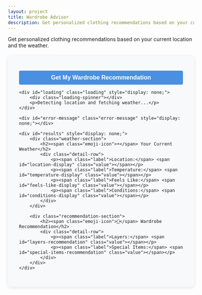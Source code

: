 ```yaml
---
layout: project
title: Wardrobe Advisor
description: Get personalized clothing recommendations based on your current location and the weather.
---
```


Get personalized clothing recommendations based on your current location and the weather.

<div class="container">
    <button id="get-recommendation-btn">Get My Wardrobe Recommendation</button>

    <div id="loading" class="loading" style="display: none;">
        <div class="loading-spinner"></div>
        <p>Detecting location and fetching weather...</p>
    </div>

    <div id="error-message" class="error-message" style="display: none;"></div>

    <div id="results" style="display: none;">
        <div class="weather-section">
            <h2><span class="emoji-icon">☀️</span> Your Current Weather</h2>
            <div class="detail-row">
                <p><span class="label">Location:</span> <span id="location-display" class="value"></span></p>
                <p><span class="label">Temperature:</span> <span id="temperature-display" class="value"></span></p>
                <p><span class="label">Feels Like:</span> <span id="feels-like-display" class="value"></span></p>
                <p><span class="label">Conditions:</span> <span id="conditions-display" class="value"></span></p>
            </div>
        </div>

        <div class="recommendation-section">
            <h2><span class="emoji-icon">👕</span> Wardrobe Recommendation</h2>
            <div class="detail-row">
                <p><span class="label">Layers:</span> <span id="layers-recommendation" class="value"></span></p>
                <p><span class="label">Special Items:</span> <span id="special-items-recommendation" class="value"></span></p>
            </div>
        </div>
    </div>

</div>

<style>
  /* Existing container and form styles from previous example */
  .container {
    max-width: 800px;
    margin: 20px auto;
    background-color: #f8f9fa; /* Lighter background for the main form container */
    border-radius: 8px;
    box-shadow: 0 2px 10px rgba(0, 0, 0, 0.1); /* Subtle shadow */
    padding: 30px; /* More padding */
  }

  .form-group {
    margin-bottom: 20px; /* Spacing between input groups */
  }

  label {
    display: block;
    margin-bottom: 8px;
    font-weight: 600; /* Bolder label */
  }

  button { /* Applied to #get-review-btn */
    background-color: #4a90e2; /* From #submit-btn */
    color: white;
    border: none;
    border-radius: 4px; /* From #submit-btn */
    padding: 10px 16px; /* From #submit-btn */
    font-size: 16px; /* From #submit-btn */
    cursor: pointer;
    transition: background-color 0.2s;
    width: 100%; /* Make button full width */
    font-weight: 600;
    margin-top: 10px; /* Add some space above the button */
  }

  button:hover {
    background-color: #3a7bc8; /* From #submit-btn:hover */
  }

  button:disabled {
    background-color: #cccccc;
    cursor: not-allowed;
  }

  .loading, .error-message { /* Combined styles for loading and error */
    text-align: center;
    font-size: 18px;
    padding: 20px;
    margin-top: 20px;
    border-radius: 8px;
  }

  .error-message {
    background-color: #f8d7da; /* Light red background */
    color: #721c24; /* Dark red text */
    border: 1px solid #f5c6cb; /* Red border */
  }

  .loading-spinner { /* Added loading spinner styles */
    border: 4px solid rgba(0, 0, 0, 0.1);
    width: 36px;
    height: 36px;
    border-radius: 50%;
    border-left-color: #4a90e2; /* Matching primary color */
    animation: spin 1s linear infinite;
    margin: 0 auto 10px; /* Center and space below */
  }
  @keyframes spin {
    0% { transform: rotate(0deg); }
    100% { transform: rotate(360deg); }
  }

  .info-text {
    font-size: 0.9em;
    margin-top: 5px; /* Adjust spacing */
    margin-bottom: 10px; /* Adjust spacing */
    text-align: left; /* Changed from right to left for better flow below input */
  }

  body > .container {
      margin-top: 20px;
      margin-bottom: 20px;
  }

  /* --- NEW STYLES FOR PRETTIER OUTPUT --- */
  #results {
      margin-top: 30px;
  }

  .weather-section, .recommendation-section {
      background-color: #fff;
      border: 1px solid #e0e0e0;
      border-radius: 8px; /* Slightly more rounded */
      box-shadow: 0 2px 8px rgba(0, 0, 0, 0.05); /* Lighter shadow */
      padding: 20px 25px; /* More padding */
      margin-bottom: 25px; /* Space between sections */
  }
  .recommendation-section {
      margin-bottom: 0; /* No margin after the last section */
  }

  .emoji-icon {
      font-size: 1.3em; /* Larger emoji for heading */
      margin-right: 12px; /* More space */
  }

  .detail-row p {
      margin-bottom: 12px; /* More spacing between lines of data */
      font-size: 1.1em; /* Slightly larger text */
      display: flex; /* Use flex to align label and value */
      align-items: baseline; /* Align text baselines */
  }
  .detail-row p:last-child {
      margin-bottom: 0; /* No margin after the last line in a row */
  }

  .label {
      margin-right: 8px; /* Space between label and value */
      flex-shrink: 0; /* Prevent label from shrinking */
  }

  .value {
      word-break: break-word; /* Ensure long values wrap */
  }

  .special-item-umbrella::before { content: '☔ '; }
  .special-item-raincoat::before { content: '🧥 '; }
  .special-item-snow-boots::before { content: '👢 '; }
  .special-item-hat::before { content: '🧢 '; } /* You can choose 👒 or 🎩 */
  .special-item-gloves::before { content: '🧤 '; }
  .special-item-scarf::before { content: '🧣 '; }
  .special-item-sunscreen::before { content: '🧴 '; }
  .special-item-sunglasses::before { content: '🕶️ '; }
  .special-item-windbreaker::before { content: '🌬️ '; }
  .special-item-winter-coat::before { content: '🧥 '; } /* Generic coat emoji */
  .special-item-none::before { content: ''; } /* No emoji for 'None' */

</style>

<script>
    document.addEventListener('DOMContentLoaded', () => {
        const getRecommendationBtn = document.getElementById('get-recommendation-btn');
        const loadingDiv = document.getElementById('loading');
        const errorMessageDiv = document.getElementById('error-message');
        const resultsDiv = document.getElementById('results');

        const locationDisplay = document.getElementById('location-display');
        const temperatureDisplay = document.getElementById('temperature-display');
        const feelsLikeDisplay = document.getElementById('feels-like-display');
        const conditionsDisplay = document.getElementById('conditions-display');
        const layersRecommendation = document.getElementById('layers-recommendation');
        const specialItemsRecommendation = document.getElementById('special-items-recommendation');

        // Function to attempt to get user's location with fallbacks for accuracy
        async function getUserLocation() {
            return new Promise((resolve, reject) => {
                const optionsHighAccuracy = { enableHighAccuracy: true, timeout: 10000, maximumAge: 0 };
                const optionsLowAccuracy = { enableHighAccuracy: false, timeout: 15000, maximumAge: 60000 }; // Accept cached up to 1 min

                navigator.geolocation.getCurrentPosition(
                    resolve,
                    (error) => {
                        // If high accuracy failed due to timeout or position unavailable, try low accuracy
                        if ((error.code === error.TIMEOUT || error.code === error.POSITION_UNAVAILABLE) && optionsHighAccuracy.enableHighAccuracy) {
                            console.warn("High accuracy timed out or unavailable, trying low accuracy...");
                            navigator.geolocation.getCurrentPosition(resolve, reject, optionsLowAccuracy);
                        } else {
                            reject(error); // Reject for other errors or if low accuracy also fails
                        }
                    },
                    optionsHighAccuracy
                );
            });
        }

        getRecommendationBtn.addEventListener('click', async () => {
            // Clear previous states
            errorMessageDiv.style.display = 'none';
            resultsDiv.style.display = 'none';
            loadingDiv.style.display = 'block';
            getRecommendationBtn.disabled = true;
            getRecommendationBtn.textContent = 'Getting Recommendation...';

            try {
                // 1. Get User Location (using the improved function)
                const position = await getUserLocation();
                const { latitude, longitude } = position.coords;

                // 2. Get Weather Data from Open-Meteo (no API key needed!)
                const weatherUrl = `https://api.open-meteo.com/v1/forecast?latitude=${latitude}&longitude=${longitude}&current=temperature_2m,apparent_temperature,precipitation,rain,showers,snowfall,weather_code,wind_speed_10m&temperature_unit=celsius&wind_speed_unit=ms&precipitation_unit=mm&forecast_days=1`;
                
                const weatherResponse = await fetch(weatherUrl);

                if (!weatherResponse.ok) {
                    throw new Error(`Failed to fetch weather data from Open-Meteo: ${weatherResponse.status} ${weatherResponse.statusText}`);
                }
                const weatherData = await weatherResponse.json();

                const tempCelsius = weatherData.current.temperature_2m;
                const feelsLikeCelsius = weatherData.current.apparent_temperature;
                const weatherCode = weatherData.current.weather_code;
                // const precipitationAmount = weatherData.current.precipitation; // Not used directly in current logic
                const windSpeed = weatherData.current.wind_speed_10m; // meters/second

                const displayLat = latitude.toFixed(4);
                const displayLon = longitude.toFixed(4);
                let displayLocation = `📍 Lat: ${displayLat}, Lon: ${displayLon}`;


                // --- Mapping Open-Meteo Weather Codes to Descriptions with Emojis ---
                let conditionsDescription = '';
                let isRaining = false;
                let isSnowing = false;

                switch(weatherCode) {
                    case 0: conditionsDescription = '☀️ Clear sky'; break;
                    case 1: conditionsDescription = '🌤️ Mainly clear'; break;
                    case 2: conditionsDescription = '⛅ Partly cloudy'; break;
                    case 3: conditionsDescription = '☁️ Overcast'; break;
                    case 45: conditionsDescription = '🌫️ Fog'; break;
                    case 48: conditionsDescription = '🌫️ Depositing rime fog'; break;
                    case 51: conditionsDescription = '💧 Drizzle: Light'; isRaining = true; break;
                    case 53: conditionsDescription = '🌧️ Drizzle: Moderate'; isRaining = true; break;
                    case 55: conditionsDescription = '🌧️ Drizzle: Dense intensity'; isRaining = true; break;
                    case 56: conditionsDescription = '🥶💧 Freezing Drizzle: Light'; isRaining = true; break;
                    case 57: conditionsDescription = '🥶🌧️ Freezing Drizzle: Dense intensity'; isRaining = true; break;
                    case 61: conditionsDescription = '☔ Rain: Slight'; isRaining = true; break;
                    case 63: conditionsDescription = '🌧️ Rain: Moderate'; isRaining = true; break;
                    case 65: conditionsDescription = '🌧️ Heavy intensity rain'; isRaining = true; break;
                    case 66: conditionsDescription = '🥶☔ Freezing Rain: Light'; isRaining = true; break;
                    case 67: conditionsDescription = '🥶🌧️ Freezing Rain: Heavy intensity'; isRaining = true; break;
                    case 71: conditionsDescription = '🌨️ Snow fall: Slight'; isSnowing = true; break;
                    case 73: conditionsDescription = '❄️ Snow fall: Moderate'; isSnowing = true; break;
                    case 75: conditionsDescription = '🌨️ Heavy intensity snow'; isSnowing = true; break;
                    case 77: conditionsDescription = '🧊 Snow grains'; isSnowing = true; break;
                    case 80: conditionsDescription = '🌦️ Rain showers: Slight'; isRaining = true; break;
                    case 81: conditionsDescription = '🌧️ Rain showers: Moderate'; isRaining = true; break;
                    case 82: conditionsDescription = '⛈️ Rain showers: Violent'; isRaining = true; break;
                    case 85: conditionsDescription = '🌨️ Snow showers: Slight'; isSnowing = true; break;
                    case 86: conditionsDescription = '❄️ Snow showers: Heavy'; isSnowing = true; break;
                    case 95: conditionsDescription = '⚡ Thunderstorm: Slight or moderate'; break;
                    case 96: conditionsDescription = '⛈️ Thunderstorm with slight hail'; break;
                    case 99: conditionsDescription = '⛈️ Thunderstorm with heavy hail'; break;
                    default: conditionsDescription = '❓ Unknown conditions'; break;
                }
                // --- End Weather Code Mapping ---

                // 3. Clothing Recommendation Logic
                let layers = '';
                let specialItemsArray = []; // Array of objects { text: 'Item Name', class: 'css-class' }

                if (feelsLikeCelsius < -10) {
                    layers = '🥶 Very cold! 4+ layers (thermal base, mid-layer, fleece, heavy winter coat).';
                    specialItemsArray.push({ text: 'Warm hat', class: 'special-item-hat' }, { text: 'Gloves/Mittens', class: 'special-item-gloves' }, { text: 'Scarf', class: 'special-item-scarf' }, { text: 'Winter boots', class: 'special-item-snow-boots' });
                } else if (feelsLikeCelsius >= -10 && feelsLikeCelsius < 0) {
                    layers = '❄️ Cold! 3-4 layers (long-sleeve base, sweater/fleece, warm jacket).';
                    specialItemsArray.push({ text: 'Hat', class: 'special-item-hat' }, { text: 'Gloves', class: 'special-item-gloves' }, { text: 'Scarf', class: 'special-item-scarf' });
                } else if (feelsLikeCelsius >= 0 && feelsLikeCelsius < 10) {
                    layers = '🌬️ Chilly! 2-3 layers (long-sleeve shirt, light sweater or jacket).';
                    specialItemsArray.push({ text: 'Light hat or beanie', class: 'special-item-hat' });
                } else if (feelsLikeCelsius >= 10 && feelsLikeCelsius < 20) {
                    layers = '🍃 Mild! 1-2 layers (t-shirt, light jacket or cardigan).';
                } else if (feelsLikeCelsius >= 20 && feelsLikeCelsius < 25) {
                    layers = '☀️ Warm! 1 layer (t-shirt or light top).';
                    specialItemsArray.push({ text: 'Sunscreen', class: 'special-item-sunscreen' }, { text: 'Sunglasses', class: 'special-item-sunglasses' });
                } else { // >= 25 C
                    layers = '🔥 Hot! Minimal clothing (light t-shirt, shorts/skirt).';
                    specialItemsArray.push({ text: 'Sunscreen', class: 'special-item-sunscreen' }, { text: 'Sunglasses', class: 'special-item-sunglasses' }, { text: 'Hat', class: 'special-item-hat' });
                }

                if (isRaining) {
                    specialItemsArray.push({ text: 'Umbrella', class: 'special-item-umbrella' }, { text: 'Raincoat', class: 'special-item-raincoat' });
                }
                if (isSnowing) {
                    specialItemsArray.push({ text: 'Snow boots', class: 'special-item-snow-boots' }, { text: 'Heavy winter coat', class: 'special-item-winter-coat' }, { text: 'Waterproof gloves', class: 'special-item-gloves' });
                    if (!specialItemsArray.some(item => item.text === 'Warm hat')) specialItemsArray.push({ text: 'Warm hat', class: 'special-item-hat' });
                }
                if (windSpeed > 10) { // Example threshold for strong wind in m/s (~36 km/h or 22 mph)
                    specialItemsArray.push({ text: 'Windbreaker', class: 'special-item-windbreaker' });
                }
                
                // Filter out duplicates based on text content (after adding all possibilities)
                const uniqueSpecialItems = Array.from(new Set(specialItemsArray.map(item => JSON.stringify(item))))
                    .map(item => JSON.parse(item));


                // 4. Display Results
                locationDisplay.textContent = displayLocation;
                temperatureDisplay.textContent = `${tempCelsius.toFixed(1)}°C`;
                feelsLikeDisplay.textContent = `${feelsLikeCelsius.toFixed(1)}°C`;
                conditionsDisplay.textContent = conditionsDescription; 
                layersRecommendation.textContent = layers;

                if (uniqueSpecialItems.length > 0) {
                    // Construct HTML string with spans for each item to apply CSS emojis
                    specialItemsRecommendation.innerHTML = uniqueSpecialItems.map(item => 
                        `<span class="special-item-emoji ${item.class}">${item.text}</span>`
                    ).join(', ');
                } else {
                    specialItemsRecommendation.textContent = 'None';
                }

                resultsDiv.style.display = 'block';

            } catch (error) {
                console.error('Error:', error);
                let userFriendlyError = 'An unexpected error occurred.';
                if (error.code === error.PERMISSION_DENIED) {
                    userFriendlyError = 'Location access denied. Please enable location services in your browser/device settings.';
                } else if (error.code === error.TIMEOUT || error.code === error.POSITION_UNAVAILABLE) {
                    userFriendlyError = 'Could not determine your location within a reasonable time. Please check your internet connection and try again.';
                } else {
                    userFriendlyError = error.message || userFriendlyError;
                }
                showError(userFriendlyError);
            } finally {
                loadingDiv.style.display = 'none';
                getRecommendationBtn.disabled = false;
                getRecommendationBtn.textContent = 'Get My Wardrobe Recommendation';
            }
        });

        function showError(message) {
            errorMessageDiv.textContent = message;
            errorMessageDiv.style.display = 'block';
        }
    });
</script>
